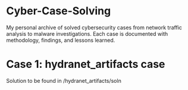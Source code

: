 # Cyber-Case-Solving
My personal archive of solved cybersecurity cases from network traffic analysis to malware investigations. Each case is documented with methodology, findings, and lessons learned.

# Case 1: hydranet_artifacts case
Solution to be found in /hydranet_artifacts/soln
